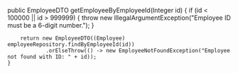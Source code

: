 public EmployeeDTO getEmployeeByEmployeeId(Integer id) {
        if (id < 100000 || id > 999999) {
            throw new IllegalArgumentException("Employee ID must be a 6-digit number.");
        }
        
        return new EmployeeDTO((Employee) employeeRepository.findByEmployeeId(id))
                .orElseThrow(() -> new EmployeeNotFoundException("Employee not found with ID: " + id));
    }
